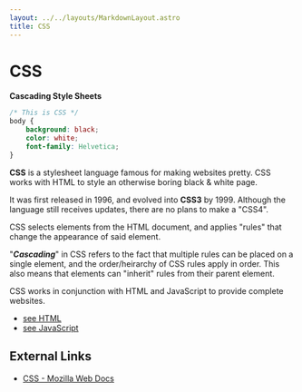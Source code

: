 ```yaml
---
layout: ../../layouts/MarkdownLayout.astro
title: CSS
---
```


# CSS
**Cascading Style Sheets**
```css
/* This is CSS */
body {
    background: black;
    color: white;
    font-family: Helvetica;
}
```
**CSS** is a stylesheet language famous for making websites pretty. CSS works 
with HTML to style an otherwise boring black & white page.

It was first released in 1996, and evolved into **CSS3** by 1999. Although the 
language still receives updates, there are no plans to make a "CSS4".

CSS selects elements from the HTML document, and applies "rules" that change the 
appearance of said element.

"***Cascading***" in CSS refers to the fact that multiple rules can be placed 
on a single element, and the order/heirarchy of CSS rules apply in order. This 
also means that elements can "inherit" rules from their parent element.

CSS works in conjunction with HTML and JavaScript to provide complete websites.
- [see HTML](./html)
- [see JavaScript](./javascript)

## External Links
- [CSS - Mozilla Web Docs](https://developer.mozilla.org/en-US/docs/Web/CSS)
